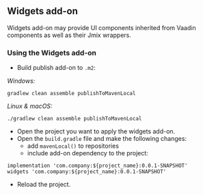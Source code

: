 ## Widgets add-on

Widgets add-on may provide UI components inherited from Vaadin components as well as their Jmix wrappers.

### Using the Widgets add-on

* Build publish add-on to `.m2`:

_Windows:_
```
gradlew clean assemble publishToMavenLocal
```

_Linux & macOS:_
```
./gradlew clean assemble publishToMavenLocal
```

* Open the project you want to apply the widgets add-on.
* Open the `build.gradle` file and make the following changes:
    * add `mavenLocal()` to repositories
    * include add-on dependency to the project:
```
implementation 'com.company:${project_name}:0.0.1-SNAPSHOT'
widgets 'com.company:${project_name}:0.0.1-SNAPSHOT'
```
* Reload the project.
